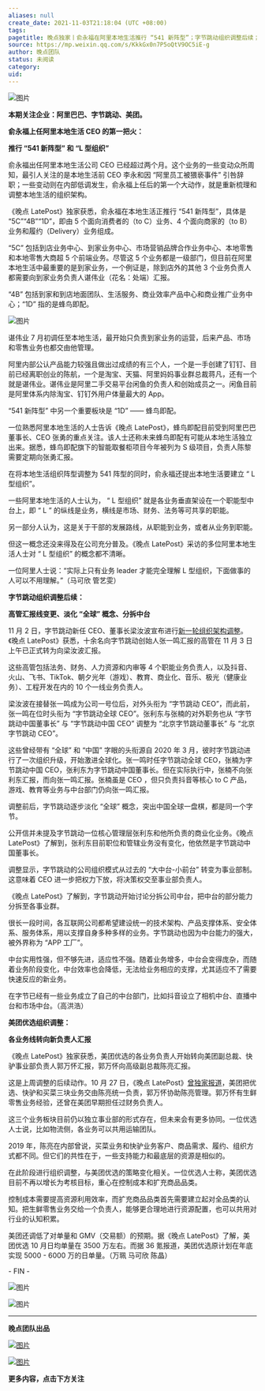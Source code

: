 ```yaml
---
aliases: null
create_date: 2021-11-03T21:18:04 (UTC +08:00)
tags: 
pagetitle: 晚点独家丨俞永福在阿里本地生活推行 “541 新阵型”；字节跳动组织调整后续；美团优选组织变动
source: https://mp.weixin.qq.com/s/KkkGx0n7P5oQtV9OC5iE-g
author: 晚点团队
status: 未阅读
category: 
uid: 
---
```


![图片](https://mmbiz.qpic.cn/mmbiz_jpg/VWpZENjIo5u3icd1zG23r5qTPdIpfsy9GIPh6X9WsoxUGmia4GZKianUD42Q0fHjlMDYW79XOUHRtZdtFzc8nBMMA/640?wx_fmt=jpeg&wxfrom=5&wx_lazy=1&wx_co=1)

**本期关注企业：阿里巴巴、字节跳动、美团。**

**俞永福上任阿里本地生活 CEO 的第一把火：**  

**推行 “541 新阵型” 和 “L 型组织”**

俞永福出任阿里本地生活公司 CEO 已经超过两个月。这个业务的一些变动众所周知，最引人关注的是本地生活前 CEO 李永和因 “阿里员工被猥亵事件” 引咎辞职；一些变动则在内部低调发生，俞永福上任后的第一个大动作，就是重新梳理和调整本地生活的组织架构。

《晚点 LatePost》独家获悉，俞永福在本地生活正推行 “541 新阵型”，具体是 “5C”“4B”“1D”，即由 5 个面向消费者的（to C）业务、4 个面向商家的（to B）业务和履约（Delivery）业务组成。

“5C” 包括到店业务中心、到家业务中心、市场营销品牌合作业务中心、本地零售和本地零售大商超 5 个前端业务。尽管这 5 个业务都是一级部门，但目前在阿里本地生活中最重要的是到家业务，一个例证是，除到店外的其他 3 个业务负责人都需要向到家业务负责人谌伟业（花名：处端）汇报。

“4B” 包括到家和到店地面团队、生活服务、商业效率产品中心和商业推广业务中心；“1D” 指的是蜂鸟即配。

![图片](https://mmbiz.qpic.cn/mmbiz_jpg/VWpZENjIo5u3icd1zG23r5qTPdIpfsy9GVmwGOoCN7GHc4YC2CycQiaEpKUkLYuu8lImarzXKYXsFaC9zRHWxic2g/640?wx_fmt=jpeg&wxfrom=5&wx_lazy=1&wx_co=1)

谌伟业 7 月初调任至本地生活，最开始只负责到家业务的运营，后来产品、市场和零售业务也都交由他管理。

阿里内部公认产品能力较强且做出过成绩的有三个人，一个是一手创建了钉钉、目前已经离职创业的陈航，一个是淘宝、天猫、阿里妈妈事业群总裁蒋凡，还有一个就是谌伟业。谌伟业是阿里二手交易平台闲鱼的负责人和创始成员之一。闲鱼目前是阿里体系内除淘宝、钉钉外用户体量最大的 App。

“541 新阵型” 中另一个重要板块是 “1D” —— 蜂鸟即配。

一位熟悉阿里本地生活的人士告诉《晚点 LatePost》，蜂鸟即配目前受到阿里巴巴董事长、CEO 张勇的重点关注。该人士还称未来蜂鸟即配有可能从本地生活独立出来。据悉，蜂鸟即配旗下的智能取餐柜项目今年被列为 S 级项目，负责人陈黎需要定期向张勇汇报。

在将本地生活组织阵型调整为 541 阵型的同时，俞永福还提出本地生活要建立 “ L 型组织”。

一些阿里本地生活的人士认为， “ L 型组织” 就是各业务垂直架设在一个职能型中台上，即 “ L ” 的纵线是业务，横线是市场、财务、法务等可共享的职能。

另一部分人认为，这是关于干部的发展路线，从职能到业务，或者从业务到职能。

但这一概念还没来得及在公司充分普及。《晚点 LatePost》采访的多位阿里本地生活人士对 “ L 型组织” 的概念都不清晰。

一位阿里人士说：“实际上只有业务 leader 才能完全理解 L 型组织，下面做事的人可以不用理解。”（马可欣 管艺雯）

**字节跳动组织调整后续：**

**高管汇报线变更、淡化 “全球” 概念、分拆中台**

11 月 2 日，字节跳动新任 CEO、董事长梁汝波宣布进行[新一轮组织架构调整](http://mp.weixin.qq.com/s?__biz=MzU3Mjk1OTQ0Ng==&mid=2247490640&idx=1&sn=c3ade007ec4d579ee56abb0a0347a221&chksm=fcc9a3e9cbbe2afffe51ca78fc081e55acb7b9f734fbdbfa3f9f280dbf954492691aebf70f38&scene=21#wechat_redirect)。《晚点 LatePost》获悉，十余名向字节跳动创始人张一鸣汇报的高管在 11 月 3 日上午已正式转为向梁汝波汇报。

这些高管包括法务、财务、人力资源和内审等 4 个职能业务负责人，以及抖音、火山、飞书、TikTok、朝夕光年（游戏）、教育、商业化、音乐、极光（健康业务）、工程开发在内的 10 个一线业务负责人。

梁汝波在接替张一鸣成为公司一号位后，对外头衔为 “字节跳动 CEO”，而此前，张一鸣在位时头衔为 “字节跳动全球 CEO”。张利东与张楠的对外职务也从 “字节跳动中国董事长” 与 “字节跳动中国 CEO” 调整为 “北京字节跳动董事长” 与 “北京字节跳动 CEO”。

这些曾经带有 “全球” 和 “中国” 字眼的头衔源自 2020 年 3 月，彼时字节跳动进行了一次组织升级，开始激进全球化。张一鸣时任字节跳动全球 CEO，张楠为字节跳动中国 CEO，张利东为字节跳动中国董事长。但在实际执行中，张楠不向张利东汇报，而向张一鸣汇报。张楠虽是 CEO ，但只负责抖音等核心 to C 产品，游戏、教育等业务与中台部门仍向张一鸣汇报。

调整前后，字节跳动逐步淡化 “全球” 概念，突出中国全球一盘棋，都是同一个字节。

公开信并未提及字节跳动一位核心管理层张利东和他所负责的商业化业务。《晚点 LatePost》了解到，张利东目前职位和管辖业务没有变化，他依然是字节跳动中国董事长。

调整显示，字节跳动的公司组织模式从过去的 “大中台-小前台” 转变为事业部制。这意味着 CEO 进一步把权力下放，将决策权交至事业部负责人。

《晚点 LatePost》了解到，字节跳动开始讨论分拆公司中台，把中台的部分能力分拆至各事业群。

很长一段时间，各互联网公司都希望建设统一的技术架构、产品支撑体系、安全体系、服务体系，用以支撑自身多种多样的业务。字节跳动也因为中台能力的强大，被外界称为 “APP 工厂”。

中台实用性强，但不够先进，适应性不强。随着业务增多，中台会变得庞杂，而随着业务阶段变化，中台效率也会降低，无法给业务相应的支撑，尤其适应不了需要快速反应的新业务。

在字节已经有一些业务成立了自己的中台部门，比如抖音设立了相机中台、直播中台和市场中台。（高洪浩）

**美团优选组织调整：**

**各业务线转向新负责人汇报** 

《晚点 LatePost》独家获悉，美团优选的各业务负责人开始转向美团副总裁、快驴事业部负责人郭万怀汇报，郭万怀向高级副总裁陈亮汇报。

这是上周调整的后续动作。10 月 27 日，《晚点 LatePost》[曾独家报道](https://mp.weixin.qq.com/s?__biz=MzU3Mjk1OTQ0Ng==&mid=2247490559&idx=1&sn=5547d57fe6ae41aed51a0312827b4132&scene=21#wechat_redirect)，美团把优选、快驴和买菜三块业务交由陈亮统一负责，郭万怀协助陈亮管理。郭万怀有生鲜零售业务经验，还曾在美团早期担任过财务负责人。

这三个业务板块目前仍以独立事业部的形式存在，但未来会有更多协同。一位优选人士说，比如物流侧，各业务可以共用运输团队。

2019 年，陈亮在内部曾说，买菜业务和快驴业务客户、商品需求、履约、组织方式都不同。但它们的共性在于，一些支持能力和最底层的资源是相似的。

在此阶段进行组织调整，与美团优选的策略变化相关。一位优选人士称，美团优选目前不再以增长为考核目标，重心在控制成本和扩充商品品类。

控制成本需要提高资源利用效率，而扩充商品品类首先需要建立起对全品类的认知。把生鲜零售业务交给一个负责人，能够更合理地进行资源配置，也可以共用对行业的认知积累。

美团还调低了对单量和 GMV（交易额）的预期。据《晚点 LatePost》了解，美团优选 10 月日均单量在 3500 万左右。而据 36 氪报道，美团优选原计划在年底实现 5000 - 6000 万的日单量。（万珮 马可欣 陈晶）

\- FIN -

![图片](https://mmbiz.qpic.cn/mmbiz_jpg/VWpZENjIo5s2EneJLuZYf9DBh8iaG548ZO6dL7uGcCYVHf8sz0W7mYNWq0jbHAUd4A89qKYTlcEq81Ch8Wu1ibAg/640?wx_fmt=jpeg&wxfrom=5&wx_lazy=1&wx_co=1)

![图片](https://mmbiz.qpic.cn/mmbiz_jpg/VWpZENjIo5ucUDHTzqlciaic2g1Bwp2vUJfC1wOl9G83rqDhb3jlJbT0I0m9tqpO7mY9dib3EentU8sibtQnialaNjA/640?wx_fmt=jpeg&wxfrom=5&wx_lazy=1&wx_co=1)

___

**晚点团队出品**

[![图片](https://mmbiz.qpic.cn/mmbiz_jpg/VWpZENjIo5u3icd1zG23r5qTPdIpfsy9GwJyUnrKFMxic15GnYPLXLBQ64fSNb5v2SNJfNK4YZbag4RG96huDrWQ/640?wx_fmt=jpeg&wxfrom=5&wx_lazy=1&wx_co=1)](http://mp.weixin.qq.com/s?__biz=MzU3Mjk1OTQ0Ng==&mid=2247490640&idx=1&sn=c3ade007ec4d579ee56abb0a0347a221&chksm=fcc9a3e9cbbe2afffe51ca78fc081e55acb7b9f734fbdbfa3f9f280dbf954492691aebf70f38&scene=21#wechat_redirect)

[![图片](https://mmbiz.qpic.cn/mmbiz_jpg/VWpZENjIo5u1gCd5DqPODs4P1kupicuFPHpIKQmlcTx9ANXp0AIlHvxJ69vGNO35Xof28RVPEjiaydEOw3licp6iaA/640?wx_fmt=jpeg&wxfrom=5&wx_lazy=1&wx_co=1)](http://mp.weixin.qq.com/s?__biz=MzU3Mjk1OTQ0Ng==&mid=2247489616&idx=2&sn=15876cf8221611ec91912c939fd6bfa0&chksm=fcc9a7e9cbbe2effd3fcd437aa24157bd9fcb1e68115fb210de1ecb3e055424e6b4742e05b3b&scene=21#wechat_redirect)

**更多内容，点击下方关注**
